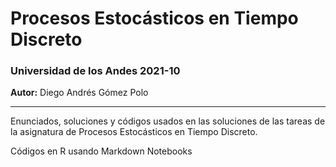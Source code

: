 # Procesos Estocásticos en Tiempo Discreto 
### Universidad de los Andes 2021-10

**Autor:** Diego Andrés Gómez Polo

*** 
Enunciados, soluciones y códigos usados en las soluciones de las tareas de la asignatura de Procesos Estocásticos en Tiempo Discreto.

Códigos en R usando Markdown Notebooks
